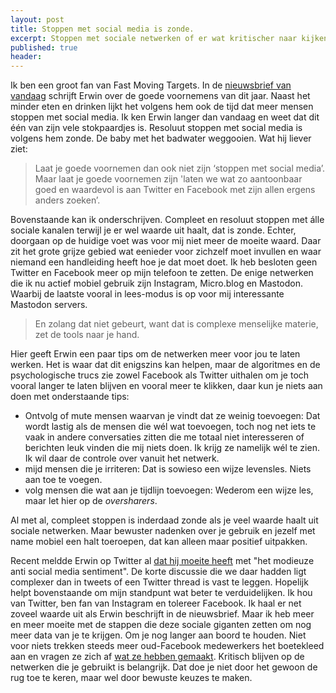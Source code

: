 ```yaml
---
layout: post
title: Stoppen met social media is zonde.
excerpt: Stoppen met sociale netwerken of er wat kritischer naar kijken? Het laatste is belangrijker lijkt me
published: true
header:
---
```

Ik ben een groot fan van Fast Moving Targets. In de [nieuwsbrief van vandaag][1] schrijft Erwin over de goede voornemens van dit jaar. Naast het minder eten en drinken lijkt het volgens hem ook de tijd dat meer mensen stoppen met social media. Ik ken Erwin langer dan vandaag en weet dat dit één van zijn vele stokpaardjes is. Resoluut stoppen met social media is volgens hem zonde. De baby met het badwater weggooien. Wat hij liever ziet:

> Laat je goede voornemen dan ook niet zijn ‘stoppen met social media’. Maar laat je goede voornemen zijn 'laten we wat zo aantoonbaar goed en waardevol is aan Twitter en Facebook met zijn allen ergens anders zoeken’.

Bovenstaande kan ik onderschrijven. Compleet en resoluut stoppen met álle sociale kanalen terwijl je er wel waarde uit haalt, dat is zonde. Echter, doorgaan op de huidige voet was voor mij niet meer de moeite waard. Daar zit het grote grijze gebied wat eenieder voor zichzelf moet invullen en waar niemand een handleiding heeft hoe je dat moet doet. Ik heb besloten geen Twitter en Facebook meer op mijn telefoon te zetten. De enige netwerken die ik nu actief mobiel gebruik zijn Instagram, Micro.blog en Mastodon. Waarbij de laatste vooral in lees-modus is op voor mij interessante Mastodon servers.

> En zolang dat niet gebeurt, want dat is complexe menselijke materie, zet de tools naar je hand. 

Hier geeft Erwin een paar tips om de netwerken meer voor jou te laten werken. Het is waar dat dit enigszins kan helpen, maar de algoritmes en de psychologische trucs zie zowel Facebook als Twitter uithalen om je toch vooral langer te laten blijven en vooral meer te klikken, daar kun je niets aan doen met onderstaande tips:

* Ontvolg of mute mensen waarvan je vindt dat ze weinig toevoegen: Dat wordt lastig als de mensen die wél wat toevoegen, toch nog net iets te vaak in andere conversaties zitten die me totaal niet interesseren of berichten leuk vinden die mij niets doen. Ik krijg ze namelijk wél te zien. Ik wil daar de controle over vanuit het netwerk.
* mijd mensen die je irriteren: Dat is sowieso een wijze levensles. Niets aan toe te voegen.
* volg mensen die wat aan je tijdlijn toevoegen: Wederom een wijze les, maar let hier op de _oversharers_. 

Al met al, compleet stoppen is inderdaad zonde als je veel waarde haalt uit sociale netwerken. Maar bewuster nadenken over je gebruik en jezelf met name mobiel een halt toeroepen, dat kan alleen maar positief uitpakken.

Recent meldde Erwin op Twitter al [dat hij moeite heeft][2] met "het modieuze anti social media sentiment". De korte discussie die we daar hadden ligt complexer dan in tweets of een Twitter thread is vast te leggen. Hopelijk helpt bovenstaande om mijn standpunt wat beter te verduidelijken. Ik hou van Twitter, ben fan van Instagram en tolereer Facebook. Ik haal er net zoveel waarde uit als Erwin beschrijft in de nieuwsbrief. Maar ik heb meer en meer moeite met de stappen die deze sociale giganten zetten om nog meer data van je te krijgen. Om je nog langer aan boord te houden. Niet voor niets trekken steeds meer oud-Facebook medewerkers het boetekleed aan en vragen ze zich af [wat ze hebben gemaakt][3]. 
Kritisch blijven op de netwerken die je gebruikt is belangrijk. Dat doe je niet door het gewoon de rug toe te keren, maar wel door bewuste keuzes te maken. 

[1]:	https://www.getrevue.co/profile/fastmoving/issues/handpicked-de-tijd-van-het-jaar-stoppen-met-eten-drinken-en-social-media-88583?utm_campaign=Issue&utm_content=view_in_browser&utm_medium=email&utm_source=Fast+Moving+Targets
[2]:	https://twitter.com/erwblo/status/949037887915520001
[3]:	https://www.vanityfair.com/news/2017/10/early-facebook-employees-regret-the-monster-they-created